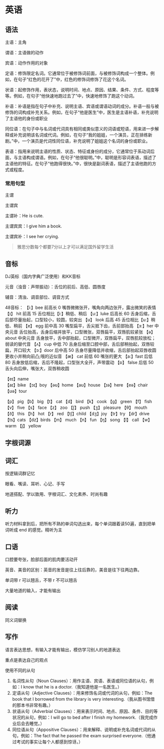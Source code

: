 # 英语

## 语法

主语：主角

谓语：主语做的动作

宾语：动作作用的对象

定语：修饰限定名词。它通常位于被修饰词前面，与被修饰词构成一个整体。例如，在句子“红色的花开了”中，红色的修饰词修饰了花这个名词。

状语：起修饰作用，表状态，说明时间、地点、原因、结果、条件、方式、程度等等。例如，在句子“他快速地跑过去了”中，快速地修饰了跑这个动词。

补语：补语是指在句子中补充、说明主语、宾语或谓语动词的成分。补语一般与被修饰的词构成补充关系。例如，在句子“他是医生”中，医生是主语补语，补充说明了主语他的身份或职业

同位语：在句子中与名词或代词具有相同或类似意义的词语或短语，用来进一步解释或补充说明该名词或代词。例如，在句子“我的姐姐，一个演员，正在排练新剧。”中，一个演员是代词性同位语，补充说明了姐姐这个名词的身份或职业。

表语：指用来说明主语的性质、状态、特征或身份的成分，它通常位于系动词后面，与主语构成谓语。例如，在句子“他很聪明。”中，聪明是形容词表语，描述了主语他的特征。在句子“他跑得很快。”中，很快是副词表语，描述了主语他跑的方式或程度。

### 常用句型

主谓

主谓宾

主谓补：He is cute.

主谓宾宾：I give him a book.

主谓宾补：I see her crying.


> 雅思分数每个都要7分以上才可以满足国外留学生活

## 音标

DJ英标（国内字典广泛使用）和KK音标

元音（浊音：声带振动）：舌位的前后、高低、圆唇度

辅音：清浊、调音部位、调音方式

48音标：
【i:】bee   前高长 0    嘴唇微微张开，嘴角向两边张开，露出微笑的表情    
【ɪ】 hit   前高 15     舌位相比【i:】稍低、稍后
【u:】luke  后高长 60   舌身后缩，舌后部尽量抬起，口型较小，较圆，较突出
【ʊ】 look  后高 45     舌位相比【u:】稍低、稍前
【e】 egg   前中高 30   嘴型扁平，舌尖抵下齿，舌前部抬高
【ɜ:】her   中央元音    舌位抬高，舌身后缩并放平，口型微张，双唇扁平，双唇肌较紧张
【ə】 about 中央元音    舌身放平，舌中部抬起，口型微开，双唇扁平，双唇肌较放松；弱读的替代音
【ʌ】 cup   中低 70     舌身后缩至口腔中部，舌后部稍抬起，双唇较扁，开口较大
【ɔ:】door  后中高 50   舌身尽量降低并收缩，舌后部抬起双唇收圆更收小并稍向前凸;哦的近似音
【æ】 cat   前低 60     嘴张的更大
【a:】fast  后低 80     舌身放低后缩，舌后不隆起，口型张大全开，声带震动
【ɒ】 false 后低 50     舌头向后伸，嘴张大，双唇稍收圆

【eɪ】name              
【aɪ】bike 
【ɔɪ】boy
【əʊ】home
【aʊ】house
【ɪə】here
【eə】chair
【ʊə】tour

【p】 pig
【b】 big
【t】 cat
【d】 bird
【k】 cook
【g】 green
【f】 fish        
【v】 five
【s】 face
【z】 zoo
【ʃ】 push
【ʒ】 pleasure
【θ】 mouth
【ð】 this
【h】 hot
【r】 red
【tʃ】child
【dʒ】joy
【tr】try
【dr】drive
【ts】cats
【dz】birds
【m】 much
【n】 fun
【ŋ】 song
【l】 call
【w】 warm
【j】 yellow



## 字根词源



## 词汇

按逻辑词群记忆

眼看、嘴读、耳听、心记、手写

地道搭配、学以致用、字根词汇、文化素养、时尚有趣

## 听力

听力材料拿到后，把所有不熟的单词勾选出来，每个单词跟着读50遍，直到把单词听成 end 的感觉。精听为主

## 口语

口腔要夸张，脸部后面的肌肉要活动开

英音、美音的区别：英音的发音是往上往后靠的，美音是往下往两边靠。

单词带 r 可以翘舌，不带 r 不可以翘舌

大量地道的输入，才能有输出

## 阅读

同义词替换

## 写作

语言表达思想，有输入才能有输出，模仿学习别人的地道表达

重点是表达自己的观点

使用不同的从句
1. 名词性从句（Noun Clauses）：用作主语、宾语、表语或同位语的从句，例如：I know that he is a doctor.（我知道他是一名医生。）
2. 定语从句（Adjective Clauses）：用来修饰名词或代词的从句，例如：The book that I borrowed from the library is very interesting.（我从图书馆借的那本书非常有趣。）
3. 状语从句（Adverbial Clauses）：用来表示时间、地点、原因、条件、目的等状况的从句，例如：I will go to bed after I finish my homework.（我完成作业后会去睡觉。）
4. 同位语从句（Appositive Clauses）：用来解释、说明或补充名词或代词的从句，例如：The fact that he passed the exam surprised everyone.（他通过考试的事实让每个人都感到惊讶。）

